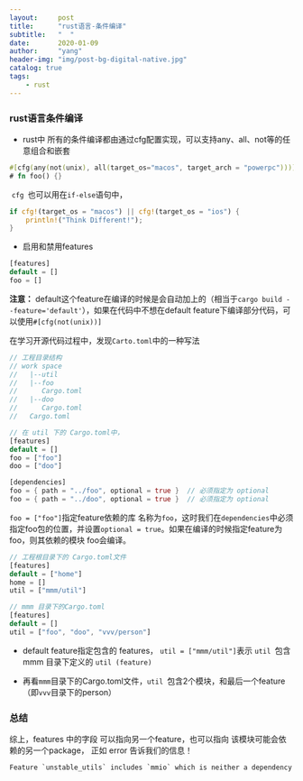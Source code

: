 ```yaml
---
layout:     post
title:      "rust语言-条件编译"
subtitle:   "  "
date:       2020-01-09 
author:     "yang"
header-img: "img/post-bg-digital-native.jpg"
catalog: true
tags:
    - rust
---
```


### rust语言条件编译



* rust中 所有的条件编译都由通过cfg配置实现，可以支持any、all、not等的任意组合和嵌套

```rust
#[cfg(any(not(unix), all(target_os="macos", target_arch = "powerpc")))]
# fn foo() {}
```

​	     `cfg `也可以用在`if-else`语句中，

```rust
if cfg!(target_os = "macos") || cfg!(target_os = "ios") {
    println!("Think Different!");
}
```

* 启用和禁用features

```rust
[features]
default = []
foo = []
```

**注意：** default这个feature在编译的时候是会自动加上的（相当于`cargo build --feature='default'`），如果在代码中不想在default feature下编译部分代码，可以使用`#[cfg(not(unix))]`





在学习开源代码过程中，发现`Carto.toml`中的一种写法

```rust
// 工程目录结构
// work space
//   |--util
//   |--foo
//	 	Cargo.toml
//   |--doo
//		Cargo.toml
//   Cargo.toml

// 在 util 下的 Cargo.toml中，
[features]
default = []
foo = ["foo"]
doo = ["doo"]

[dependencies]
foo = { path = "../foo", optional = true }  // 必须指定为 optional
foo = { path = "../doo", optional = true }  // 必须指定为 optional
```

`foo = ["foo"]`指定feature依赖的库 名称为`foo`，这时我们在`dependencies`中必须指定foo包的位置，并设置`optional = true`。如果在编译的时候指定feature为foo，则其依赖的模块 foo会编译。



```rust
// 工程根目录下的 Cargo.toml文件
[features]
default = ["home"]
home = []
util = ["mmm/util"]

// mmm 目录下的Cargo.toml
[features]
default = []
util = ["foo", "doo", "vvv/person"]
```



* default feature指定包含的 features， `util = ["mmm/util"]`表示 `util `包含 mmm 目录下定义的 `util (feature)` 

* 再看`mmm`目录下的Cargo.toml文件，`util `包含2个模块，和最后一个feature （即`vvv`目录下的person）

  

### 总结

综上，features 中的字段 可以指向另一个feature，也可以指向 该模块可能会依赖的另一个package， 正如 error 告诉我们的信息！

```rust
Feature `unstable_utils` includes `mmio` which is neither a dependency nor another feature
```



































